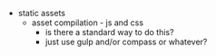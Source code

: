 - static assets
  - asset compilation - js and css
    - is there a standard way to do this?
    - just use gulp and/or compass or whatever?
